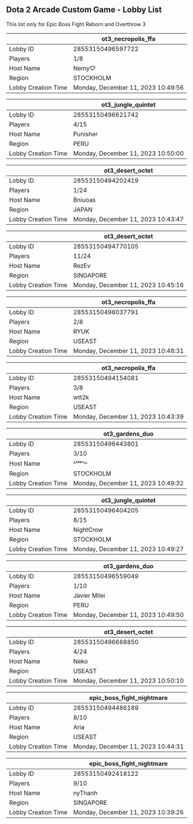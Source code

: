## Dota 2 Arcade Custom Game - Lobby List

This list only for Epic Boss Fight Reborn and Overthrow 3

|  | ot3_necropolis_ffa |
| ------ | ------ |
| Lobby ID | 28553150496597722 |
| Players | 1/8 |
| Host Name | Nemy♡ |
| Region | STOCKHOLM |
| Lobby Creation Time | Monday, December 11, 2023 10:49:56 |


|  | ot3_jungle_quintet |
| ------ | ------ |
| Lobby ID | 28553150496621742 |
| Players | 4/15 |
| Host Name | Punisher |
| Region | PERU |
| Lobby Creation Time | Monday, December 11, 2023 10:50:00 |


|  | ot3_desert_octet |
| ------ | ------ |
| Lobby ID | 28553150494202419 |
| Players | 1/24 |
| Host Name | Bniuoas |
| Region | JAPAN |
| Lobby Creation Time | Monday, December 11, 2023 10:43:47 |


|  | ot3_desert_octet |
| ------ | ------ |
| Lobby ID | 28553150494770105 |
| Players | 11/24 |
| Host Name | RezEv |
| Region | SINGAPORE |
| Lobby Creation Time | Monday, December 11, 2023 10:45:16 |


|  | ot3_necropolis_ffa |
| ------ | ------ |
| Lobby ID | 28553150496037791 |
| Players | 2/8 |
| Host Name | RYUK |
| Region | USEAST |
| Lobby Creation Time | Monday, December 11, 2023 10:48:31 |


|  | ot3_necropolis_ffa |
| ------ | ------ |
| Lobby ID | 28553150494154081 |
| Players | 3/8 |
| Host Name | wtt2k |
| Region | USEAST |
| Lobby Creation Time | Monday, December 11, 2023 10:43:39 |


|  | ot3_gardens_duo |
| ------ | ------ |
| Lobby ID | 28553150496443801 |
| Players | 3/10 |
| Host Name | ᴬˢᵗᵉʳᶦᵅ |
| Region | STOCKHOLM |
| Lobby Creation Time | Monday, December 11, 2023 10:49:32 |


|  | ot3_jungle_quintet |
| ------ | ------ |
| Lobby ID | 28553150496404205 |
| Players | 8/15 |
| Host Name | NightCrow |
| Region | STOCKHOLM |
| Lobby Creation Time | Monday, December 11, 2023 10:49:27 |


|  | ot3_gardens_duo |
| ------ | ------ |
| Lobby ID | 28553150496559049 |
| Players | 1/10 |
| Host Name | Javier Milei |
| Region | PERU |
| Lobby Creation Time | Monday, December 11, 2023 10:49:50 |


|  | ot3_desert_octet |
| ------ | ------ |
| Lobby ID | 28553150496688850 |
| Players | 4/24 |
| Host Name | Neko |
| Region | USEAST |
| Lobby Creation Time | Monday, December 11, 2023 10:50:10 |


|  | epic_boss_fight_nightmare |
| ------ | ------ |
| Lobby ID | 28553150494486189 |
| Players | 8/10 |
| Host Name | Aria |
| Region | USEAST |
| Lobby Creation Time | Monday, December 11, 2023 10:44:31 |


|  | epic_boss_fight_nightmare |
| ------ | ------ |
| Lobby ID | 28553150492418122 |
| Players | 9/10 |
| Host Name | nyThanh |
| Region | SINGAPORE |
| Lobby Creation Time | Monday, December 11, 2023 10:39:26 |


